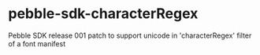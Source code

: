 pebble-sdk-characterRegex
=========================

Pebble SDK release 001 patch to support unicode in 'characterRegex' filter of a font manifest